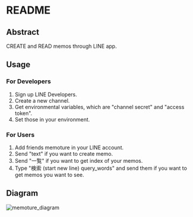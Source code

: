 # README

## Abstract
CREATE and READ memos through LINE app.
## Usage
### For Developers
1. Sign up LINE Developers.
2. Create a new channel.
3. Get environmental variables, which are "channel secret" and "access token".
4. Set those in your environment.
### For Users
1. Add friends memoture in your LINE account.
2. Send "text" if you want to create memo.
3. Send "一覧" if you want to get index of your memos.
4. Type "検索 (start new line) query_words" and send them if you want to get memos you want to see.
## Diagram
![memoture_diagram](https://user-images.githubusercontent.com/58697518/101764086-fdec9800-3b22-11eb-9b8b-38fdf1fe77bc.png)
